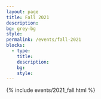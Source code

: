 ```yaml
---
layout: page
title: Fall 2021
description:
bg: grey-bg
style:
permalink: /events/fall-2021
blocks:
  - type: 
    title: 
    description:
    bg: 
    style:
---
```


{% include events/2021_fall.html %}

